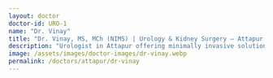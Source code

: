 ```yaml
---
layout: doctor
doctor-id: URO-1
name: "Dr. Vinay"
title: "Dr. Vinay, MS, MCh (NIMS) | Urology & Kidney Surgery — Attapur, Hyderabad"
description: "Urologist in Attapur offering minimally invasive solutions for kidney stones, prostate issues, urinary tract infections and male infertility evaluation."
image: /assets/images/doctor-images/dr-vinay.webp
permalink: /doctors/attapur/dr-vinay
---
```

